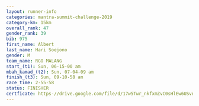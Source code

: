 ```yaml
---
layout: runner-info 
categories: mantra-summit-challenge-2019 
category-km: 15km 
overall_rank: 47
gender_rank: 39
bib: 975
first_name: Albert
last_name: Hari Soejono
gender: M
team_name: RGO MALANG
start_(t1): Sun, 06-15-00 am
mbah_kamad_(t2): Sun, 07-04-09 am
finish_(t3): Sun, 09-10-58 am
race_time: 2-55-58
status: FINISHER
certficate: https-//drive.google.com/file/d/17w5Twr_nkfxmZvC0sHlEw6USvnSanxbw/view?usp=sharing
---
```

